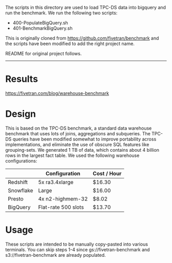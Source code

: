 The scripts in this directory are used to load TPC-DS data into bigquery and run the benchmark.
We run the following two scripts:
- 400-PopulateBigQuery.sh
- 401-BenchmarkBigQuery.sh

This is originally cloned from https://github.com/fivetran/benchmark and the scripts have been modified to add the right project name.

README for original project follows.

----

# Results
https://fivetran.com/blog/warehouse-benchmark

# Design
This is based on the TPC-DS benchmark, a standard data warehouse benchmark that uses lots of joins, aggregations and subqueries.
The TPC-DS queries have been modified somewhat to improve portability across implementations, and eliminate the use of obscure SQL features like grouping-sets.
We generated 1 TB of data, which contains about 4 billion rows in the largest fact table.
We used the following warehouse configurations:

|           | Configuration       | Cost / Hour |
|-----------|---------------------|-------------|
| Redshift  | 5x ra3.4xlarge      | $16.30      |
| Snowflake | Large               | $16.00      |
| Presto    | 4x n2-highmem-32    | $8.02       |
| BigQuery  | Flat-rate 500 slots | $13.70      |

# Usage
These scripts are intended to be manually copy-pasted into various terminals.
You can skip steps 1-4 since gs://fivetran-benchmark and s3://fivetran-benchmark are already populated.
